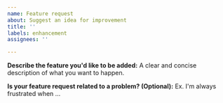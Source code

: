 ```yaml
---
name: Feature request
about: Suggest an idea for improvement
title: ''
labels: enhancement
assignees: ''

---
```


**Describe the feature you'd like to be added:**
A clear and concise description of what you want to happen.

**Is your feature request related to a problem? (Optional):**
Ex. I'm always frustrated when ...
